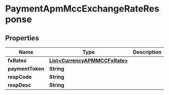

# PaymentApmMccExchangeRateResponse


## Properties

| Name | Type | Description | Notes |
|------------ | ------------- | ------------- | -------------|
|**fxRates** | [**List&lt;CurrencyAPMMCCFxRate&gt;**](CurrencyAPMMCCFxRate.md) |  |  [optional] |
|**paymentToken** | **String** |  |  [optional] |
|**respCode** | **String** |  |  [optional] |
|**respDesc** | **String** |  |  [optional] |



